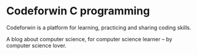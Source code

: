 # Codeforwin C programming
Codeforwin is a platform for learning, practicing and sharing coding skills. 

A blog about computer science, for computer science learner – by computer science lover.